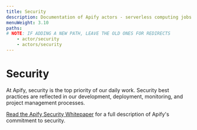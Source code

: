 ```yaml
---
title: Security
description: Documentation of Apify actors - serverless computing jobs that enable execution of long-running web scraping and automation tasks in the cloud.
menuWeight: 3.10
paths:
# NOTE: IF ADDING A NEW PATH, LEAVE THE OLD ONES FOR REDIRECTS
    - actor/security
    - actors/security
---
```


# Security

At Apify, security is the top priority of our daily work. Security best practices are reflected in our development, deployment, monitoring, and project management processes.

[Read the Apify Security Whitepaper](https://apify.com/security-whitepaper.pdf) for a full description of Apify's commitment to security.
